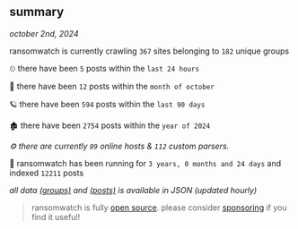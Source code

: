 
## summary
_october 2nd, 2024_

ransomwatch is currently crawling `367` sites belonging to `182` unique groups

⏲ there have been `5` posts within the `last 24 hours`

🦈 there have been `12` posts within the `month of october`

🪐 there have been `594` posts within the `last 90 days`

🏚 there have been `2754` posts within the `year of 2024`

_⚙️ there are currently `89` online hosts & `112` custom parsers._

🦕 ransomwatch has been running for `3 years, 0 months and 24 days` and indexed `12211` posts

_all data  [(groups)](http://ransomwhat.telemetry.ltd/groups) and [(posts)](http://ransomwhat.telemetry.ltd/posts) is available in JSON (updated hourly)_

> ransomwatch is fully [open source](https://github.com/joshhighet/ransomwatch#ransomwatch--). please consider [sponsoring](https://github.com/sponsors/joshhighet) if you find it useful!
